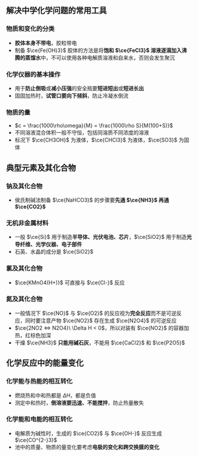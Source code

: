 ## 解决中学化学问题的常用工具
### 物质和变化的分类
- **胶体本身不带电**，胶粒带电
- 制备 $\ce{Fe(OH)3}$ 胶体的方法是将**饱和 $\ce{FeCl3}$ 溶液逐滴加入沸腾的蒸馏水**中，不可以使用各种电解质溶液和自来水，否则会发生聚沉

### 化学仪器的基本操作
- 用于**防止倒吸**或**减小压强**的安全瓶要**短进短出**或**短进长出**
- 固固加热时，**试管口要向下倾斜**，防止冷凝水倒流

### 物质的量
- $c = \frac{1000\rho\omega}{M} = \frac{1000\rho S}{M(100+S)}$
- 不同溶液混合体积一般不守恒，包括同溶质不同浓度的溶液
- 标况下 $\ce{CH3OH}$ 为液体，$\ce{CHCl3}$ 为液体，$\ce{SO3}$ 为固体

## 典型元素及其化合物
### 钠及其化合物
- 侯氏制碱法制备 $\ce{NaHCO3}$ 的步骤要**先通 $\ce{NH3}$ 再通 $\ce{CO2}$**

### 无机非金属材料
- 一般 $\ce{Si}$ 用于制造**半导体、光伏电池、芯片**，$\ce{SiO2}$ 用于制造**光导纤维、光学仪器、电子部件**
- 石英、水晶的成分是 $\ce{SiO2}$

### 氯及其化合物
- $\ce{KMnO4(H+)}$ 可直接与 $\ce{Cl-}$ 反应

### 氮及其化合物
- 一般情况下 $\ce{NO}$ 与 $\ce{O2}$ 的反应视为**完全反应**而不是可逆反应，同时要注意产物 $\ce{NO2}$ 存在生成 $\ce{N2O4}$ 的可逆反应
- $\ce{2NO2 <=> N2O4}\ \Delta H < 0$，所以对装有 $\ce{NO2}$ 的容器加热，红棕色加深
- 干燥 $\ce{NH3}$ **只能用碱石灰**，不能用 $\ce{CaCl2}$ 和 $\ce{P2O5}$

## 化学反应中的能量变化
### 化学能与热能的相互转化
- 燃烧热和中和热都是 $\Delta H$，都是负值
- 测定中和热时，**倒溶液要迅速、不能搅拌**，防止热量散失

### 化学能和电能的相互转化
- 电解质为碱性时，生成的 $\ce{CO2}$ 与 $\ce{OH-}$ 反应生成 $\ce{CO^{2-}3}$
- 池中的质量、物质的量变化要考虑**电极的变化和跨交换膜的变化**